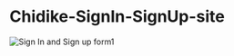 # Chidike-SignIn-SignUp-site
![Sign In and Sign up form1](https://user-images.githubusercontent.com/30509335/187270020-d823c1a5-c5e6-4d0d-b720-2bd0566815fc.PNG)
